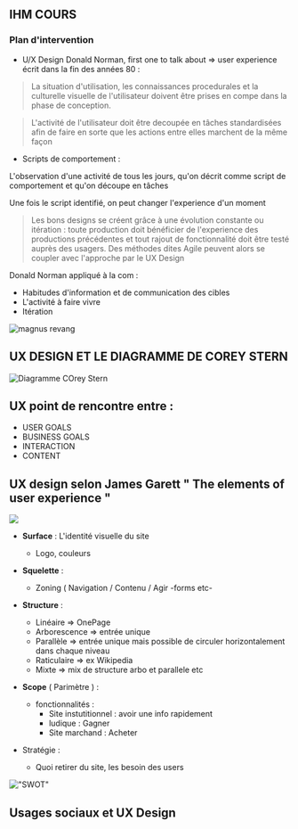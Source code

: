 ## IHM COURS

### Plan d'intervention

* U/X Design
Donald Norman, first one to talk about => user experience
écrit dans la fin des années 80 :
> La situation d'utilisation, les connaissances procedurales et la culturelle visuelle de l'utilisateur doivent être prises en compe dans la phase de conception.

> L'activité de l'utilisateur doit être decoupée en tâches standardisées afin de faire en sorte que les actions entre elles marchent de la même façon

* Scripts de comportement :

L'observation d'une activité de tous les jours, qu'on décrit comme script de comportement et qu'on découpe en tâches 

Une fois le script identifié, on peut changer l'experience d'un moment

> Les bons designs se créent grâce à une évolution constante ou itération : toute production doit bénéficier de l'experience des productions précédentes et tout rajout de fonctionnalité doit être testé auprès des usagers. Des méthodes dites Agile peuvent alors se coupler avec l'approche par le UX Design


Donald Norman appliqué à la com : 

* Habitudes d'information et de communication des cibles
* L'activité à faire vivre
* Itération

![magnus revang](http://update.hanser-fachbuch.de/wp-content/uploads/2015/06/ux_wheel-Kopie.jpg "magnus revang")





## UX DESIGN ET LE DIAGRAMME DE COREY STERN
![](http://www.cubiux.com/images/cubi_ux_user_experience_model.jpg "Diagramme COrey Stern")
## UX point de rencontre entre :
  * USER GOALS 
  * BUSINESS GOALS
  * INTERACTION
  * CONTENT
  
  

## UX design selon James Garett " The elements of user experience "

![](http://www.qualitystreet.fr/wp-content/uploads/dc-2008/UX%20Garrett.JPG)

* **Surface** : L'identité visuelle du site
  - Logo, couleurs
* **Squelette** : 
  - Zoning ( Navigation / Contenu / Agir -forms etc-
* **Structure** :
  - Linéaire => OnePage 
  - Arborescence =>  entrée unique 
  - Parallèle => entrée unique mais possible de circuler horizontalement dans chaque niveau
  - Raticulaire => ex Wikipedia
  - Mixte => mix de structure arbo et parallele etc
* **Scope** ( Parimètre ) :
  - fonctionnalités :
     - Site instutitionnel : avoir une info rapidement
     - ludique : Gagner
     - Site marchand : Acheter

* Stratégie :
  - Quoi retirer du site, les besoin des users
     




!["SWOT"](https://d2myx53yhj7u4b.cloudfront.net/sites/default/files/ColorfulLeaves_SWOT_Analysis_PPT.jpg)


## Usages sociaux et UX Design
